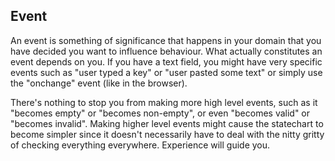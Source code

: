## Event

An event is something of significance that happens in your domain that you have decided you want to influence behaviour.  What actually constitutes an event depends on you.  If you have a text field, you might have very specific events such as "user typed a key" or "user pasted some text" or simply use the "onchange" event (like in the browser).

There's nothing to stop you from making more high level events, such as it "becomes empty" or "becomes non-empty", or even "becomes valid" or "becomes invalid".  Making higher level events might cause the statechart to become simpler since it doesn't necessarily have to deal with the nitty gritty of checking everything everywhere.  Experience will guide you.
